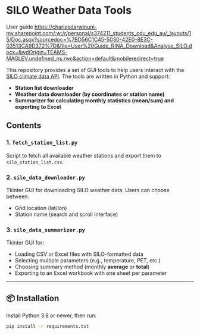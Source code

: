 # SILO Weather Data Tools
User guide
https://charlesdarwinuni-my.sharepoint.com/:w:/r/personal/s374211_students_cdu_edu_au/_layouts/15/Doc.aspx?sourcedoc=%7BD56C1C45-5030-42E0-8E3C-03513CA9D372%7D&file=User%20Guide_RINA_Download&Analyse_SILO.docx=&wdOrigin=TEAMS-MAGLEV.undefined_ns.rwc&action=default&mobileredirect=true

This repository provides a set of GUI tools to help users interact with the [SILO climate data API](https://www.longpaddock.qld.gov.au/silo/). The tools are written in Python and support:

- **Station list downloader**
- **Weather data downloader (by coordinates or station name)**
- **Summarizer for calculating monthly statistics (mean/sum) and exporting to Excel**

## Contents

### 1. `fetch_station_list.py`
Script to fetch all available weather stations and export them to `silo_station_list.csv`.

### 2. `silo_data_downloader.py`
Tkinter GUI for downloading SILO weather data. Users can choose between:
- Grid location (lat/lon)
- Station name (search and scroll interface)

### 3. `silo_data_summarizer.py`
Tkinter GUI for:
- Loading CSV or Excel files with SILO-formatted data
- Selecting multiple parameters (e.g., temperature, PET, etc.)
- Choosing summary method (monthly **average** or **total**)
- Exporting to an Excel workbook with one sheet per parameter

---

## 📦 Installation

Install Python 3.8 or newer, then run:

```bash
pip install -r requirements.txt
